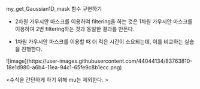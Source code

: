 my_get_Gaussian1D_mask 함수 구현하기

- 2차원 가우시안 마스크를 이용하여 filtering을 하는 것은 1차원 가우시안 마스크를 이용하여 2번 filtering하는 것과 동일한 결과를 만든다.

- 1차원 가우시안 마스크를 이용할 때 더 적은 시간이 소요되는데, 이를 비교하는 실습을 진행한다.

<div>
![image](https://user-images.githubusercontent.com/44044134/83763810-18e1d980-a6b4-11ea-94c1-65fe9c8b1ecc.png)
</div>

<수식을 간단하게 하기 위해 mu는 제외한다. >
